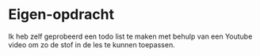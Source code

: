 # Eigen-opdracht
Ik heb zelf geprobeerd een todo list te maken met behulp van een Youtube video om zo de stof in de les te kunnen toepassen.
